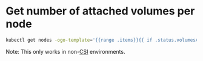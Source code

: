 # Get number of attached volumes per node

```bash
kubectl get nodes -ogo-template='{{range .items}}{{ if .status.volumesAttached }}{{.metadata.name}} - {{.status.volumesAttached | len}}{{"\n"}}{{end}}{{end}}'
```

Note: This only works in non-[CSI](https://github.com/container-storage-interface/spec) environments.
